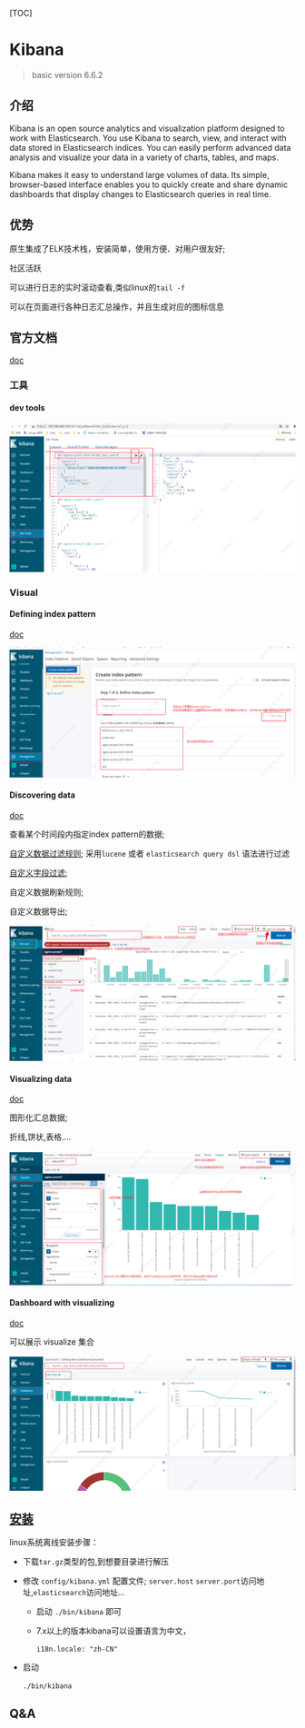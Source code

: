 [TOC]

# Kibana

> basic version 6.6.2

## 介绍

Kibana is an open source analytics and visualization platform designed to work with Elasticsearch. You use Kibana to search, view, and interact with data stored in Elasticsearch indices. You can easily perform advanced data analysis and visualize your data in a variety of charts, tables, and maps.

Kibana makes it easy to understand large volumes of data. Its simple, browser-based interface enables you to quickly create and share dynamic dashboards that display changes to Elasticsearch queries in real time.

## 优势

原生集成了ELK技术栈，安装简单，使用方便、对用户很友好;

社区活跃

可以进行日志的实时滚动查看,类似linux的`tail -f`

可以在页面进行各种日志汇总操作，并且生成对应的图标信息

## 官方文档

[doc](https://www.elastic.co/guide/en/kibana/6.2/introduction.html)

### 工具

#### dev tools

![](image/kibana-devtool.png)

### Visual 

#### Defining index pattern

[doc](https://www.elastic.co/guide/en/kibana/6.2/tutorial-define-index.html#tutorial-define-index)

![index-pattern](image/kibana-indexpattern.png)

#### Discovering data

[doc](https://www.elastic.co/guide/en/kibana/6.2/tutorial-discovering.html)

查看某个时间段内指定index pattern的数据; 

[自定义数据过滤规则](https://www.elastic.co/guide/en/kibana/6.2/search.html); 采用`lucene` 或者 `elasticsearch query dsl` 语法进行过滤

[自定义字段过滤](https://www.elastic.co/guide/en/kibana/6.2/field-filter.html);

自定义数据刷新规则;

自定义数据导出;

![kibana-discovery](image/kibana-discovery.png)

#### Visualizing data

[doc](https://www.elastic.co/guide/en/kibana/6.2/visualize.html)

图形化汇总数据;

折线,饼状,表格....

![visualize](image/kibana-visualize.png)

#### Dashboard with visualizing

[doc](https://www.elastic.co/guide/en/kibana/6.2/tutorial-dashboard.html)

可以展示 visualize 集合

![dashboard](image/kibana-dashboard.png)

## [安装](https://www.elastic.co/cn/downloads/kibana)

linux系统离线安装步骤：

* 下载`tar.gz`类型的包,到想要目录进行解压
* 修改 `config/kibana.yml` 配置文件; `server.host` `server.port`访问地址,`elasticsearch`访问地址...
  * 启动 `./bin/kibana` 即可
  
  * 7.x以上的版本kibana可以设置语言为中文，
  
    ```properties
    i18n.locale: "zh-CN"
    ```

* 启动

  `./bin/kibana`

## Q&A

